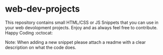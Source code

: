 # web-dev-projects

This repository contains small HTML/CSS or JS Snippets that you can use in your web devolopment projects. Enjoy and as always feel free to contribute. Happy Coding :octocat:

Note: When adding a new snippet please attach a readme with a clear description on what the code does.

